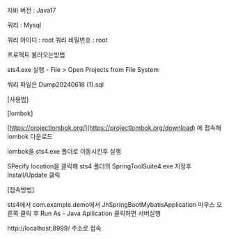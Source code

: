 자바 버전 : Java17

쿼리 : Mysql

쿼리 아이디 : root
쿼리 비밀번호 : root


프로젝트 불러오는방법

sts4.exe 실행 - File > Open Projects from File System

쿼리 파일은 Dump20240618 (1).sql 



[사용법]

[lombok]

[https://projectlombok.org/](https://projectlombok.org/download) 에 접속해 lombok 다운로드

lombok을 sts4.exe 폴더로 이동시킨후 실행

SPecify location을 클릭해 sts4 폴더의 SpringToolSuite4.exe 지정후 Install/Update 클릭


[접속방법]

sts4에서 com.example.demo에서 JhSpringBootMybatisApplication 마우스 오른쪽 클릭 후 Run As  - Java Apllication 클릭하면 서버실행

http://localhost:8999/ 주소로 접속
